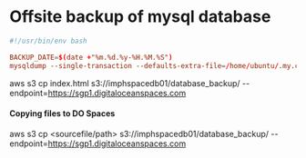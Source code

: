 # Offsite backup of mysql database

```conf
#!/usr/bin/env bash

BACKUP_DATE=$(date +"%m.%d.%y-%H.%M.%S")
mysqldump --single-transaction --defaults-extra-file=/home/ubuntu/.my.cnf employees | pigz | aws s3 cp - s3://scaling-laravel-backup/$BACKUP_DATE/employees.sql.gz
```

aws s3 cp index.html s3://imphspacedb01/database_backup/ --endpoint=https://sgp1.digitaloceanspaces.com

#### Copying files to DO Spaces
aws s3 cp <sourcefile/path> s3://imphspacedb01/database_backup/ --endpoint=https://sgp1.digitaloceanspaces.com